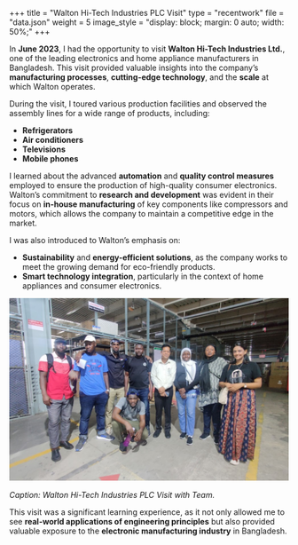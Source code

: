 +++
title = "Walton Hi-Tech Industries PLC Visit"
type = "recentwork"
file = "data.json"
weight = 5
image_style = "display: block; margin: 0 auto; width: 50%;"
+++

In **June 2023**, I had the opportunity to visit **Walton Hi-Tech Industries Ltd.**, one of the leading electronics and home appliance manufacturers in Bangladesh. This visit provided valuable insights into the company’s **manufacturing processes**, **cutting-edge technology**, and the **scale** at which Walton operates.

During the visit, I toured various production facilities and observed the assembly lines for a wide range of products, including:
- **Refrigerators**
- **Air conditioners**
- **Televisions**
- **Mobile phones**

I learned about the advanced **automation** and **quality control measures** employed to ensure the production of high-quality consumer electronics. Walton’s commitment to **research and development** was evident in their focus on **in-house manufacturing** of key components like compressors and motors, which allows the company to maintain a competitive edge in the market.

I was also introduced to Walton’s emphasis on:
- **Sustainability** and **energy-efficient solutions**, as the company works to meet the growing demand for eco-friendly products.
- **Smart technology integration**, particularly in the context of home appliances and consumer electronics.

![Kazi Farms Visit](/images/walton.png)

*Caption: Walton Hi-Tech Industries PLC Visit with Team.*

This visit was a significant learning experience, as it not only allowed me to see **real-world applications of engineering principles** but also provided valuable exposure to the **electronic manufacturing industry** in Bangladesh.
